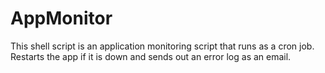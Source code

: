 AppMonitor
==========

This shell script is an application monitoring script that runs as a cron job. Restarts the app if it is down and sends out an error log as an email.
